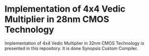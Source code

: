 # Implementation of 4x4 Vedic Multiplier in 28nm CMOS Technology
Implementation of 4x4 Vedic Multiplier in 32nm CMOS Technology is presented in this repository. It is done Synopsis Custom Compiler.
